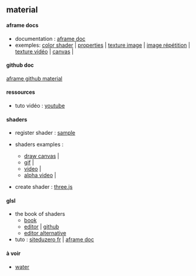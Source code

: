## material

#### aframe docs
* documentation : [aframe doc](https://aframe.io/docs/1.2.0/components/material.html)
* exemples: [color shader](./aframe_doc/0_material_base.html) | 
[properties](./aframe_doc/0_material_base.html) | 
[texture image](./1_texture_1_base.html) |
[image répétition](./1_texture_2_repetition.html) |
[texture vidéo](./1_texture_3_video.html) |
[canvas](./2_canvas_base.html) |

#### github doc
[aframe github material](https://github.com/aframevr/aframe/blob/master/docs/components/material.md)

#### ressources
* tuto vidéo : [youtube](https://www.youtube.com/watch?v=XUwvKXPlnJY)

#### shaders
* register shader : [sample](./registershader/registershader.html)
* shaders examples : 
    * [draw canvas](https://github.com/mayognaise/aframe-draw-shader#readme) |
    * [gif](https://github.com/mayognaise/aframe-gif-shader#readme) |
    * [video](https://github.com/mayognaise/aframe-video-shader#readme) |
    * [alpha video](https://github.com/balataca/aframe-transparent-video-shader) |


* create shader : [three.js](https://dev.to/maniflames/creating-a-custom-shader-in-threejs-3bhi)

#### glsl
* the book of shaders
    * [book]()
    * [editor](https://thebookofshaders.com/edit.php) | 
    [github](https://github.com/patriciogonzalezvivo/glslEditor)
    * [editor alternative](https://shadered.org/)
* tuto : [siteduzero fr](http://sdz.tdct.org/sdz/les-shaders-en-glsl.html) |
[aframe doc](https://aframe.io/docs/master/components/material.html#registering-a-custom-glsl-shader)



#### à voir
* [water](https://github.com/Dante83/a-water)